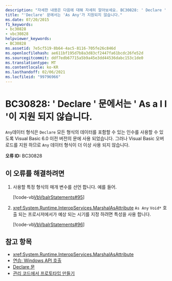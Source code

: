 ```yaml
---
description: "자세한 내용은 다음에 대해 자세히 알아보세요. BC30828: ' Declare ' 문에서 지원 되지 않습니다."
title: "'Declare' 문에서는 'As Any'가 지원되지 않습니다."
ms.date: 07/20/2015
f1_keywords:
- bc30828
- vbc30828
helpviewer_keywords:
- BC30828
ms.assetid: 7e5cf519-8b64-4ac5-8116-705fe26c846d
ms.openlocfilehash: ae611bf195d7b8a3d83cf2447fa61bcdc26fe52d
ms.sourcegitcommit: ddf7edb67715a5b9a45e3dd44536dabc153c1de0
ms.translationtype: MT
ms.contentlocale: ko-KR
ms.lasthandoff: 02/06/2021
ms.locfileid: "99796966"
---
```

# <a name="bc30828-as-any-is-not-supported-in-declare-statements"></a>BC30828: ' Declare ' 문에서는 ' As a l l '이 지원 되지 않습니다.

`Any`데이터 형식은 `Declare` 모든 형식의 데이터를 포함할 수 있는 인수를 사용할 수 있도록 Visual Basic 6.0 이전 버전의 문에 사용 되었습니다. 그러나 Visual Basic 오버 로드를 지원 하므로 `Any` 데이터 형식이 더 이상 사용 되지 않습니다.

 **오류 ID:** BC30828

## <a name="to-correct-this-error"></a>이 오류를 해결하려면

1. 사용할 특정 형식의 매개 변수를 선언 합니다. 예를 들어.

     [!code-vb[VbVbalrStatements#95](~/samples/snippets/visualbasic/VS_Snippets_VBCSharp/VbVbalrStatements/VB/class5.vb#95)]

2. <xref:System.Runtime.InteropServices.MarshalAsAttribute> `As Any` `Void*` 호출 되는 프로시저에서가 예상 되는 시기를 지정 하려면 특성을 사용 합니다.

     [!code-vb[VbVbalrStatements#96](~/samples/snippets/visualbasic/VS_Snippets_VBCSharp/VbVbalrStatements/VB/class5.vb#96)]

## <a name="see-also"></a>참고 항목

- <xref:System.Runtime.InteropServices.MarshalAsAttribute>
- [연습: Windows API 호출](../../programming-guide/com-interop/walkthrough-calling-windows-apis.md)
- [Declare 문](../statements/declare-statement.md)
- [관리 코드에서 프로토타입 만들기](../../../framework/interop/creating-prototypes-in-managed-code.md)
